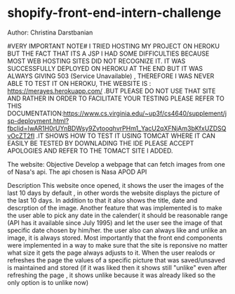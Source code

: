 # shopify-front-end-intern-challenge
Author: Christina Darstbanian

#VERY IMPORTANT NOTE#
I TRIED HOSTING MY PROJECT ON HEROKU BUT THE FACT THAT ITS A JSP I HAD  SOME DIFFICULTIES BECAUSE MOST WEB HOSTING SITES DID NOT RECOGNIZE IT. IT WAS SUCCESSFULLY DEPLOYED ON HEROKU AT THE END BUT IT WAS ALWAYS GIVING 503 (Service Unavailable) , THEREFORE I WAS NEVER ABLE TO TEST IT ON HEROKU, THE  WEBSITE IS : https://merayes.herokuapp.com/      .BUT PLEASE DO NOT USE THAT SITE AND  RATHER  IN ORDER TO FACILITATE YOUR TESTING PLEASE REFER TO  THIS DOCUMENTATION:https://www.cs.virginia.edu/~up3f/cs4640/supplement/jsp-deployment.html?fbclid=IwAR1H0rUYnBDWsy9ZvtooqhvrPHm1_YacU2qXFNjAm3bKfxUZDSQvOcZT2fI  .IT SHOWS HOW TO TEST IT USING TOMCAT WHERE IT CAN EASILY BE TESTED BY DOWNLADING THE IDE   PLEASE ACCEPT APOLOGIES AND REFER TO THE TOMACT SITE I ADDED. 


The website: 
Objective
Develop a webpage that can fetch images from one of Nasa's api. The api chosen is  Nasa APOD API 

Description
This website once opened, it shows the user the images of the last 10 days by default , in other words the website displays the picture of the last 10 days. 
In addition to that it also shows the title, date and descrption of the image. Another feature that was implemented is to make the user able to pick any date in the calender( it should be reasonable range (API has it available since July 1995) and let the user see the image of that specific date chosen by him/her.
the user also can always like and unlike an image, it is always stored. Most importantly that the front end components were implemented in a way to make sure that the site is reponsive no matter what size it gets the page always adjusts to it. When the user realods or refreshes the page the values of a specific picture that was saved/unsaved is maintained and stored (if it was liked then it shows  still "unlike"  even after refreshing the page , it shows unlike because it was already liked so the only option is to unlike now) 
